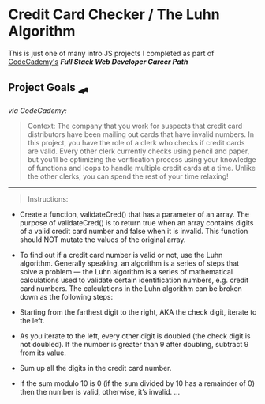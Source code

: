 # Credit Card Checker / The Luhn Algorithm 

This is just one of many intro JS  projects I completed as part of [CodeCademy's](https://www.codecademy.com) __*Full Stack Web Developer Career Path*__


## Project Goals 🛹
*via CodeCademy:*

>Context: The company that you work for suspects that credit card distributors have been mailing out cards that have invalid numbers. In this project, you have the role of a clerk who checks if credit cards are valid. Every other clerk currently checks using pencil and paper, but you’ll be optimizing the verification process using your knowledge of functions and loops to handle multiple credit cards at a time. Unlike the other clerks, you can spend the rest of your time relaxing! 

---------------
>Instructions: 
* Create a function, validateCred() that has a parameter of an array. The purpose of validateCred() is to return true when an array contains digits of a valid credit card number and false when it is invalid. This function should NOT mutate the values of the original array.

* To find out if a credit card number is valid or not, use the Luhn algorithm. Generally speaking, an algorithm is a series of steps that solve a problem — the Luhn algorithm is a series of mathematical calculations used to validate certain identification numbers, e.g. credit card numbers. The calculations in the Luhn algorithm can be broken down as the following steps:

* Starting from the farthest digit to the right, AKA the check digit, iterate to the left.
* As you iterate to the left, every other digit is doubled (the check digit is not doubled). If the number is greater than 9 after doubling, subtract 9 from its value.

* Sum up all the digits in the credit card number.
* If the sum modulo 10 is 0 (if the sum divided by 10 has a remainder of 0) then the number is valid, otherwise, it’s invalid.
...
